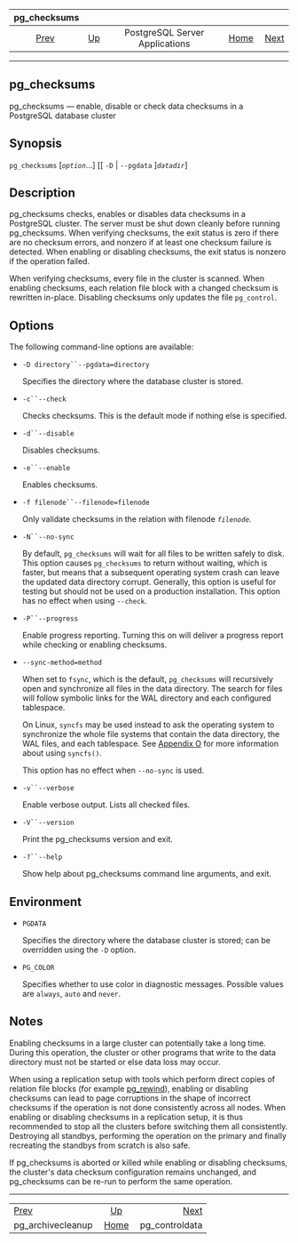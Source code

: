 <!--?xml version="1.0" encoding="UTF-8" standalone="no"?-->

|                    pg\_checksums                   |                                                              |                                |                                                       |                                                  |
| :------------------------------------------------: | :----------------------------------------------------------- | :----------------------------: | ----------------------------------------------------: | -----------------------------------------------: |
| [Prev](pgarchivecleanup.html "pg_archivecleanup")  | [Up](reference-server.html "PostgreSQL Server Applications") | PostgreSQL Server Applications | [Home](index.html "PostgreSQL 17devel Documentation") |  [Next](app-pgcontroldata.html "pg_controldata") |

***



## pg\_checksums

pg\_checksums — enable, disable or check data checksums in a PostgreSQL database cluster

## Synopsis

`pg_checksums` \[*`option`*...] \[\[ `-D` | `--pgdata` ]*`datadir`*]

## Description

pg\_checksums checks, enables or disables data checksums in a PostgreSQL cluster. The server must be shut down cleanly before running pg\_checksums. When verifying checksums, the exit status is zero if there are no checksum errors, and nonzero if at least one checksum failure is detected. When enabling or disabling checksums, the exit status is nonzero if the operation failed.

When verifying checksums, every file in the cluster is scanned. When enabling checksums, each relation file block with a changed checksum is rewritten in-place. Disabling checksums only updates the file `pg_control`.

## Options

The following command-line options are available:

*   `-D directory``--pgdata=directory`

    Specifies the directory where the database cluster is stored.

*   `-c``--check`

    Checks checksums. This is the default mode if nothing else is specified.

*   `-d``--disable`

    Disables checksums.

*   `-e``--enable`

    Enables checksums.

*   `-f filenode``--filenode=filenode`

    Only validate checksums in the relation with filenode *`filenode`*.

*   `-N``--no-sync`

    By default, `pg_checksums` will wait for all files to be written safely to disk. This option causes `pg_checksums` to return without waiting, which is faster, but means that a subsequent operating system crash can leave the updated data directory corrupt. Generally, this option is useful for testing but should not be used on a production installation. This option has no effect when using `--check`.

*   `-P``--progress`

    Enable progress reporting. Turning this on will deliver a progress report while checking or enabling checksums.

*   `--sync-method=method`

    When set to `fsync`, which is the default, `pg_checksums` will recursively open and synchronize all files in the data directory. The search for files will follow symbolic links for the WAL directory and each configured tablespace.

    On Linux, `syncfs` may be used instead to ask the operating system to synchronize the whole file systems that contain the data directory, the WAL files, and each tablespace. See [Appendix O](syncfs.html "Appendix O. syncfs() Caveats") for more information about using `syncfs()`.

    This option has no effect when `--no-sync` is used.

*   `-v``--verbose`

    Enable verbose output. Lists all checked files.

*   `-V``--version`

    Print the pg\_checksums version and exit.

*   `-?``--help`

    Show help about pg\_checksums command line arguments, and exit.

## Environment

*   `PGDATA`

    Specifies the directory where the database cluster is stored; can be overridden using the `-D` option.

*   `PG_COLOR`

    Specifies whether to use color in diagnostic messages. Possible values are `always`, `auto` and `never`.

## Notes

Enabling checksums in a large cluster can potentially take a long time. During this operation, the cluster or other programs that write to the data directory must not be started or else data loss may occur.

When using a replication setup with tools which perform direct copies of relation file blocks (for example [pg\_rewind](app-pgrewind.html "pg_rewind")), enabling or disabling checksums can lead to page corruptions in the shape of incorrect checksums if the operation is not done consistently across all nodes. When enabling or disabling checksums in a replication setup, it is thus recommended to stop all the clusters before switching them all consistently. Destroying all standbys, performing the operation on the primary and finally recreating the standbys from scratch is also safe.

If pg\_checksums is aborted or killed while enabling or disabling checksums, the cluster's data checksum configuration remains unchanged, and pg\_checksums can be re-run to perform the same operation.

***

|                                                    |                                                              |                                                  |
| :------------------------------------------------- | :----------------------------------------------------------: | -----------------------------------------------: |
| [Prev](pgarchivecleanup.html "pg_archivecleanup")  | [Up](reference-server.html "PostgreSQL Server Applications") |  [Next](app-pgcontroldata.html "pg_controldata") |
| pg\_archivecleanup                                 |     [Home](index.html "PostgreSQL 17devel Documentation")    |                                  pg\_controldata |
